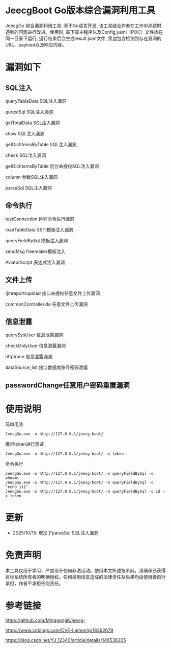 # JeecgBoot Go版本综合漏洞利用工具
JeecgGo 综合漏洞利用工具, 基于Go语言开发, 该工具结合作者在工作中测试时遇到的问题进行改进。使用时, 需下载主程序以及Config.yaml（POC）文件放在同一目录下运行, 运行结束后会生成result.json文件, 里边包含检测到存在漏洞的URL、payload以及响应内容。
# 漏洞如下
## SQL注入
  queryTableData SQL注入漏洞

  qurestSql SQL注入漏洞

  getTotalData SQL注入漏洞

  show SQL注入漏洞

  getDictItemsByTable SQL注入漏洞

  check SQL注入漏洞

  getDictItemsByTable 后台未授权SQL注入漏洞

  column 参数SQL注入漏洞

  parseSql SQL注入漏洞

## 命令执行
  testConnection 远程命令执行漏洞

  loadTableData SSTI模板注入漏洞

  queryFieldBySql 模板注入漏洞

  sendMsg freemaker模板注入

  AviatorScript 表达式注入漏洞
## 文件上传
  /jmreport/upload 接口未授权任意文件上传漏洞

  commonController.do  任意文件上传漏洞
## 信息泄露
  querySysUser 信息泄露漏洞

  checkOnlyUser 信息泄露漏洞

  httptrace 信息泄露漏洞

  dataSource_list 接口数据库账号密码泄露
## passwordChange任意用户密码重置漏洞
# 使用说明
简单用法
```
JeecgGo.exe -u http://127.0.0.1/jeecg-boot/
```
携带token进行测试
```
JeecgGo.exe -u http://127.0.0.1/jeecg-boot/ -x token
```
命令执行
```
JeecgGo.exe -u http://127.0.0.1/jeecg-boot/ -n queryFieldBySql -c whoami
JeecgGo.exe -u http://127.0.0.1/jeecg-boot/ -n queryFieldBySql -c "echo 111"
JeecgGo.exe -u http://127.0.0.1/jeecg-boot/ -n queryFieldBySql -c id -x token
```
# 更新

- 2025/10/15: 增加了parseSql SQL注入漏洞

# 免责声明

本工具仅用于学习，严禁用于任何非法活动。使用本文所述技术前，请确保已获得目标系统所有者的明确授权。任何滥用信息造成的法律责任及后果均由使用者自行承担，作者不承担任何责任。

# 参考链接

https://github.com/MInggongK/jeecg-

https://www.cnblogs.com/CVE-Lemon/p/18392679

https://blog.csdn.net/YJ_12340/article/details/146536305

